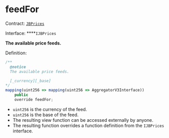 # feedFor

Contract: [`JBPrices`](../)

Interface: ****`IJBPrices`

**The available price feeds.**  
  
Definition:

```javascript
/** 
  @notice 
  The available price feeds.

  [_currency][_base]
*/
mapping(uint256 => mapping(uint256 => AggregatorV3Interface))
    public
    override feedFor;
```

* `uint256` is the currency of the feed.
* `uint256` is the base of the feed. 
* The resulting view function can be accessed externally by anyone. 
* The resulting function overrides a function definition from the `IJBPrices` interface.

